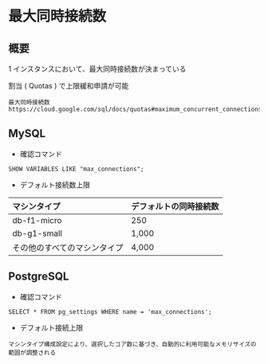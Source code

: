 # 最大同時接続数

## 概要

1 インスタンスにおいて、最大同時接続数が決まっている

割当 ( Quotas ) で上限緩和申請が可能

```
最大同時接続数
https://cloud.google.com/sql/docs/quotas#maximum_concurrent_connections
```

## MySQL

+ 確認コマンド

```
SHOW VARIABLES LIKE "max_connections";
```

+ デフォルト接続数上限

マシンタイプ | デフォルトの同時接続数
:- | :-
db-f1-micro | 250
db-g1-small | 1,000
その他のすべてのマシンタイプ | 4,000

## PostgreSQL

+ 確認コマンド

```
SELECT * FROM pg_settings WHERE name = 'max_connections';
```

+ デフォルト接続上限

```
マシンタイプ構成設定により、選択したコア数に基づき、自動的に利用可能なメモリサイズの範囲が調整される
```

